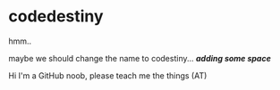 # codedestiny
hmm..

maybe we should change the name to codestiny...
***adding some space***


Hi I'm a GitHub noob, please teach me the things (AT)

